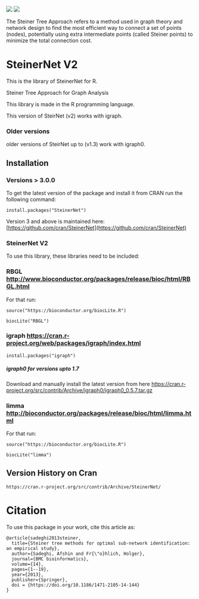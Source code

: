 ![](http://www.r-pkg.org/badges/version-ago/SteinerNet)
![](http://cranlogs.r-pkg.org/badges/grand-total/SteinerNet)

The Steiner Tree Approach refers to a method used in graph theory and network design to find the most efficient way to connect a set of points (nodes), potentially using extra intermediate points (called Steiner points) to minimize the total connection cost.


# SteinerNet V2
This is the library of SteinerNet for R. 

Steiner Tree Approach for Graph Analysis

This library is made in the R programming language. 

This version of SteirNet (v2) works with igraph.

### Older versions
older versions of SteirNet up to (v1.3) work with igraph0.

## Installation
### Versions > 3.0.0
To get the latest version of the package and install it from CRAN run the following command:

```
install.packages("SteinerNet")
```

Version 3 and above is maintained here: [https://github.com/cran/SteinerNet](https://github.com/cran/SteinerNet)

### SteinerNet V2

To use this library, these libraries need to be included:
### RBGL http://www.bioconductor.org/packages/release/bioc/html/RBGL.html

For that run: 
```
source("https://bioconductor.org/biocLite.R")

biocLite("RBGL")
```

### igraph  https://cran.r-project.org/web/packages/igraph/index.html

```
install.packages("igraph")
```

##### igraph0 for versions upto 1.7 

Download and manually install the latest version from here https://cran.r-project.org/src/contrib/Archive/igraph0/igraph0_0.5.7.tar.gz

### limma http://bioconductor.org/packages/release/bioc/html/limma.html

For that run: 
```
source("https://bioconductor.org/biocLite.R")

biocLite("limma")
```
## Version History on Cran
```
https://cran.r-project.org/src/contrib/Archive/SteinerNet/
```

# Citation
To use this package in your work, cite this article as:

```
@article{sadeghi2013steiner,
  title={Steiner tree methods for optimal sub-network identification: an empirical study},
  author={Sadeghi, Afshin and Fr{\"o}hlich, Holger},
  journal={BMC bioinformatics},
  volume={14},
  pages={1--19},
  year={2013},
  publisher={Springer},
  doi = {https://doi.org/10.1186/1471-2105-14-144}
}
```

